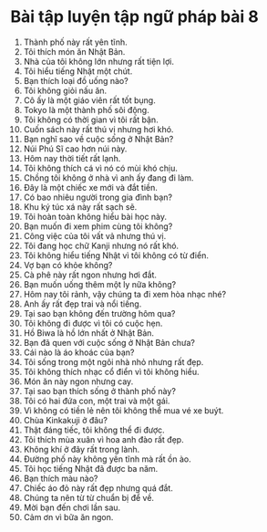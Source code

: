 # Bài tập luyện tập ngữ pháp bài 8

1. Thành phố này rất yên tĩnh.
2. Tôi thích món ăn Nhật Bản.
3. Nhà của tôi không lớn nhưng rất tiện lợi.
4. Tôi hiểu tiếng Nhật một chút.
5. Bạn thích loại đồ uống nào?
6. Tôi không giỏi nấu ăn.
7. Cô ấy là một giáo viên rất tốt bụng.
8. Tokyo là một thành phố sôi động.
9. Tôi không có thời gian vì tôi rất bận.
10. Cuốn sách này rất thú vị nhưng hơi khó.
11. Bạn nghĩ sao về cuộc sống ở Nhật Bản?
12. Núi Phú Sĩ cao hơn núi này.
13. Hôm nay thời tiết rất lạnh.
14. Tôi không thích cá vì nó có mùi khó chịu.
15. Chồng tôi không ở nhà vì anh ấy đang đi làm.
16. Đây là một chiếc xe mới và đắt tiền.
17. Có bao nhiêu người trong gia đình bạn?
18. Khu ký túc xá này rất sạch sẽ.
19. Tôi hoàn toàn không hiểu bài học này.
20. Bạn muốn đi xem phim cùng tôi không?
21. Công việc của tôi vất vả nhưng thú vị.
22. Tôi đang học chữ Kanji nhưng nó rất khó.
23. Tôi không hiểu tiếng Nhật vì tôi không có từ điển.
24. Vợ bạn có khỏe không?
25. Cà phê này rất ngon nhưng hơi đắt.
26. Bạn muốn uống thêm một ly nữa không?
27. Hôm nay tôi rảnh, vậy chúng ta đi xem hòa nhạc nhé?
28. Anh ấy rất đẹp trai và nổi tiếng.
29. Tại sao bạn không đến trường hôm qua?
30. Tôi không đi được vì tôi có cuộc hẹn.
31. Hồ Biwa là hồ lớn nhất ở Nhật Bản.
32. Bạn đã quen với cuộc sống ở Nhật Bản chưa?
33. Cái nào là áo khoác của bạn?
34. Tôi sống trong một ngôi nhà nhỏ nhưng rất đẹp.
35. Tôi không thích nhạc cổ điển vì tôi không hiểu.
36. Món ăn này ngon nhưng cay.
37. Tại sao bạn thích sống ở thành phố này?
38. Tôi có hai đứa con, một trai và một gái.
39. Vì không có tiền lẻ nên tôi không thể mua vé xe buýt.
40. Chùa Kinkakuji ở đâu?
41. Thật đáng tiếc, tôi không thể đi được.
42. Tôi thích mùa xuân vì hoa anh đào rất đẹp.
43. Không khí ở đây rất trong lành.
44. Đường phố này không yên tĩnh mà rất ồn ào.
45. Tôi học tiếng Nhật đã được ba năm.
46. Bạn thích màu nào?
47. Chiếc áo đỏ này rất đẹp nhưng quá đắt.
48. Chúng ta nên từ từ chuẩn bị để về.
49. Mời bạn đến chơi lần sau.
50. Cảm ơn vì bữa ăn ngon.
